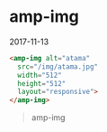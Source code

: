 # amp-img

<time datetime="2017-11-13">2017-11-13</time>

```html
<amp-img alt="atama"
  src="/img/atama.jpg"
  width="512"
  height="512"
  layout="responsive">
</amp-img>
```

<amp-img alt="atama"
  src="/img/atama.jpg"
  width="512"
  height="512"
  layout="responsive">
</amp-img>

> amp-img
